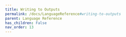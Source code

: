 ```yaml
---
title: Writing to Outputs
permalink: /docs/LanguageReference#writing-to-outputs
parent: Language Reference
has_children: False
nav_order: 13
---
```


